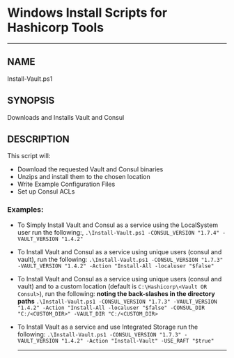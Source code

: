 # Windows Install Scripts for Hashicorp Tools
---
## NAME
  Install-Vault.ps1
## SYNOPSIS
  Downloads and Installs Vault and Consul
  
## DESCRIPTION
  This script will:
  * Download the requested Vault and Consul binaries
  * Unzips and install them to the chosen location
  * Write Example Configuration Files
  * Set up Consul ACLs

### Examples: 
* To Simply Install Vault and Consul as a service using the LocalSystem user run the following:,
  `.\Install-Vault.ps1 -CONSUL_VERSION "1.7.4" -VAULT_VERSION "1.4.2"`

* To Install Vault and Consul as a service using unique users (consul and vault), run the following:
  `.\Install-Vault.ps1 -CONSUL_VERSION "1.7.3" -VAULT_VERSION "1.4.2" -Action "Install-All -localuser "$false"`
  
* To Install Vault and Consul as a service using unique users (consul and vault) and to a custom location (default is `C:\Hashicorp\<Vault OR Consul>`), run the following: **noting the back-slashes in the directory paths**
  `.\Install-Vault.ps1 -CONSUL_VERSION "1.7.3" -VAULT_VERSION "1.4.2" -Action "Install-All -localuser "$false" -CONSUL_DIR "C:/<CUSTOM_DIR>" -VAULT_DIR "C:/<CUSTOM_DIR>`  
  
* To Install Vault as a service and use Integrated Storage run the following:
  `.\Install-Vault.ps1 -CONSUL_VERSION "1.7.3" -VAULT_VERSION "1.4.2" -Action "Install-Vault" -USE_RAFT "$true"`

  ---
